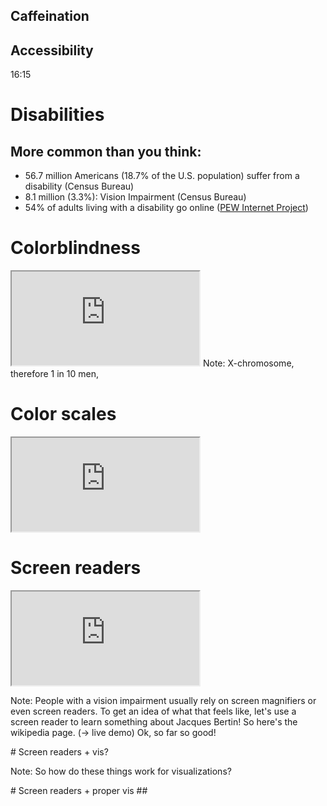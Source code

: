 <section class="chapter" >
	<h1>Caffeination</h1>
</section>



<section class="chapter" id="accessibility" data-background="https://farm4.staticflickr.com/3497/3241885878_62c09f78bd_b.jpg">
<h1>Accessibility</h1>
<div class="time">16:15</div>
</section>



# Disabilities
## More common than you think:
<ul>
<li class="fragment">56.7 million Americans (18.7% of the U.S. population) suffer from a disability (Census Bureau)</li>
<li class="fragment">8.1 million (3.3%): Vision Impairment (Census Bureau)</li>
<li class="fragment">54% of adults living with a disability go online (<a href="http://www.practicalecommerce.com/articles/1417-Accessibility-How-Many-Disabled-Web-Users-Are-There-">PEW Internet Project</a>)</li>
</ul>



# Colorblindness
<iframe src="http://colorvisiontesting.com/online%20test.htm" class="full"></iframe>
Note:
X-chromosome, therefore 1 in 10 men,



<section data-background="assets/accessibility/divided.jpg">
</section>



# Color scales
<iframe src="http://colorbrewer2.org" class="full"></iframe>



# Screen readers
<iframe class="full" src="http://en.wikipedia.org/wiki/Jacques_Bertin"></iframe>

Note:
People with a vision impairment usually rely on screen magnifiers or even screen readers. To get an idea of what that feels like, let's use a screen reader to learn something about Jacques Bertin! So here's the wikipedia page. (-> live demo)
Ok, so far so good!



<section id="screen-reader-chart">
# Screen readers + vis?

Note:
So how do these things work for visualizations?

</section>



<section id="screen-reader-chart2">
# Screen readers + proper vis
## <title>!

Note:
title-tag to the rescue!
</section>

